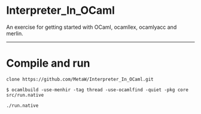 # Interpreter_In_OCaml

An exercise for getting started with OCaml, ocamllex, ocamlyacc and merlin.

-----
# Compile and run

```
clone https://github.com/MetaW/Interpreter_In_OCaml.git

$ ocamlbuild -use-menhir -tag thread -use-ocamlfind -quiet -pkg core src/run.native

./run.native
```
